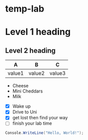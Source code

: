 # temp-lab
# Level 1 heading
## Level 2 heading

|A|B|C|
|---|---|---|
|value1|value2|value3|

- Cheese
- Mini Cheddars
- Milk
- [x] Wake up
- [x] Drive to Uni
- [x] get lost then find your way
- [ ] finish your lab time
```cs
Console.WriteLine("Hello, World!");
```
